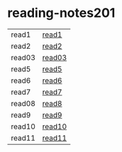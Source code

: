 # reading-notes201

|       |  |
| ----------- | ----------- |
| read1      |    [read1](https://medo199329.github.io/reading-notes201/read01)    |
| read2   | [read2](https://medo199329.github.io/reading-notes201/class-02)        |
|read03|[read03](https://medo199329.github.io/reading-notes201/read03)|
|read5|[read5](https://medo199329.github.io/reading-notes201/read05)|
|read6|[read6](https://medo199329.github.io/reading-notes201/read06)|
|read7|[read7](https://medo199329.github.io/reading-notes201/read07)|
|read08|[read8](https://medo199329.github.io/reading-notes201/read8)|
|read9|[read9](https://medo199329.github.io/reading-notes201/read09)|
|read10|[read10](https://medo199329.github.io/reading-notes201/read10)|
|read11|[read11](https://medo199329.github.io/reading-notes201/read11)|